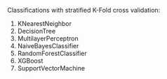 Classifications with stratified K-Fold cross validation:
1. KNearestNeighbor
2. DecisionTree
3. MultilayerPerceptron
4. NaiveBayesClassifier
5. RandomForestClassifier
6. XGBoost
7. SupportVectorMachine